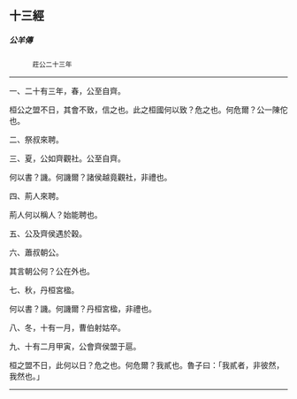 

## 十三經

##### 公羊傳
　　　`莊公二十三年`

* * *

一、二十有三年，春，公至自齊。

桓公之盟不日，其會不致，信之也。此之桓國何以致？危之也。何危爾？公一陳佗也。

二、祭叔來聘。

三、夏，公如齊觀社。公至自齊。

何以書？譏。何譏爾？諸侯越竟觀社，非禮也。

四、荊人來聘。

荊人何以稱人？始能聘也。

五、公及齊侯遇於穀。

六、蕭叔朝公。

其言朝公何？公在外也。

七、秋，丹桓宮楹。

何以書？譏。何譏爾？丹桓宮楹，非禮也。

八、冬，十有一月，曹伯射姑卒。

九、十有二月甲寅，公會齊侯盟于扈。

桓之盟不日，此何以日？危之也。何危爾？我貳也。魯子曰：「我貳者，非彼然，我然也。」

* * *

